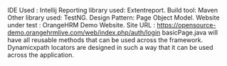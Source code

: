 IDE Used : Intellij
Reporting library used: Extentreport.
Build tool: Maven
Other library used: TestNG.
Design Pattern: Page Object Model.
Website under test : OrangeHRM Demo Website.
Site URL : https://opensource-demo.orangehrmlive.com/web/index.php/auth/login
basicPage.java will have all reusable methods that can be used across the framework.
Dynamicxpath locators are designed in such a way that it can be used across the application.
